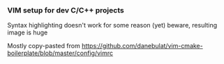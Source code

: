 ### VIM setup for dev C/C++ projects
Syntax highlighting doesn't work for some reason (yet)
beware, resulting image is huge

Mostly copy-pasted from https://github.com/danebulat/vim-cmake-boilerplate/blob/master/config/vimrc
